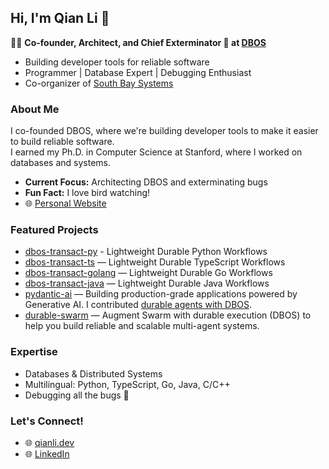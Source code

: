 ## Hi, I'm Qian Li 👋

👨‍💻 **Co-founder, Architect, and Chief Exterminator 🐛 at [DBOS](https://github.com/dbos-inc)**  
- Building developer tools for reliable software  
- Programmer | Database Expert | Debugging Enthusiast
- Co-organizer of [South Bay Systems](https://southbaysystems.xyz/)

### About Me

I co-founded DBOS, where we're building developer tools to make it easier to build reliable software.  
I earned my Ph.D. in Computer Science at Stanford, where I worked on databases and systems.

- **Current Focus:** Architecting DBOS and exterminating bugs
- **Fun Fact:** I love bird watching!
- 🌐 [Personal Website](https://qianli.dev/)

### Featured Projects

- [dbos-transact-py](https://github.com/dbos-inc/dbos-transact-py) - Lightweight Durable Python Workflows
- [dbos-transact-ts](https://github.com/dbos-inc/dbos-transact-ts) — Lightweight Durable TypeScript Workflows
- [dbos-transact-golang](https://github.com/dbos-inc/dbos-transact-golang) — Lightweight Durable Go Workflows
- [dbos-transact-java](https://github.com/dbos-inc/dbos-transact-java) — Lightweight Durable Java Workflows
- [pydantic-ai](https://github.com/pydantic/pydantic-ai) — Building production-grade applications powered by Generative AI. I contributed [durable agents with DBOS](https://docs.dbos.dev/integrations/pydantic-ai).
- [durable-swarm](https://github.com/dbos-inc/durable-swarm) — Augment Swarm with durable execution (DBOS) to help you build reliable and scalable multi-agent systems.

### Expertise

- Databases & Distributed Systems
- Multilingual: Python, TypeScript, Go, Java, C/C++
- Debugging all the bugs 🐛

### Let's Connect!

- 🌐 [qianli.dev](https://qianli.dev/)
- 🌐 [LinkedIn](https://www.linkedin.com/in/qianli-dev/)

